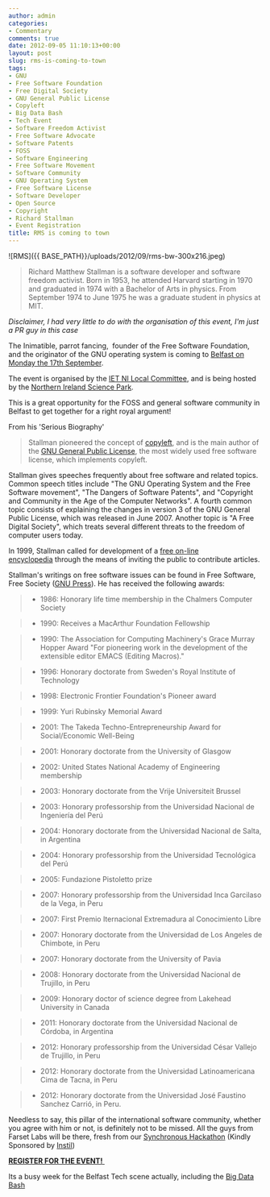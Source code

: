 ```yaml
---
author: admin
categories:
- Commentary
comments: true
date: 2012-09-05 11:10:13+00:00
layout: post
slug: rms-is-coming-to-town
tags:
- GNU
- Free Software Foundation
- Free Digital Society
- GNU General Public License
- Copyleft
- Big Data Bash
- Tech Event
- Software Freedom Activist
- Free Software Advocate
- Software Patents
- FOSS
- Software Engineering
- Free Software Movement
- Software Community
- GNU Operating System
- Free Software License
- Software Developer
- Open Source
- Copyright
- Richard Stallman
- Event Registration
title: RMS is coming to town
---
```



![RMS]({{ BASE_PATH}}/uploads/2012/09/rms-bw-300x216.jpeg)
>Richard Matthew Stallman is a software developer and software freedom activist. Born in 1953, he attended Harvard starting in 1970 and graduated in 1974 with a Bachelor of Arts in physics. From September 1974 to June 1975 he was a graduate student in physics at MIT.

_Disclaimer, I had very little to do with the organisation of this event, I'm just a PR guy in this case_

The Inimatible, parrot fancing,  founder of the Free Software Foundation, and the originator of the GNU operating system is coming to [Belfast on Monday the 17th September](https://localevents.theiet.org/register.php?event=f9e9af).

The event is organised by the [IET NI Local Committee](http://mycommunity.theiet.org/communities/home/152), and is being hosted by the [Northern Ireland Science Park](http://www.nisp.co.uk/).

This is a great opportunity for the FOSS and general software community in Belfast to get together for a right royal argument!

From his 'Serious Biography'

> Stallman pioneered the concept of [copyleft](http://gnu.org/copyleft), and is the main author of the [GNU General Public License](http://gnu.org/licenses/), the most widely used free software license, which implements copyleft.

Stallman gives speeches frequently about free software and related topics. Common speech titles include "The GNU Operating System and the Free Software movement", "The Dangers of Software Patents", and "Copyright and Community in the Age of the Computer Networks". A fourth common topic consists of explaining the changes in version 3 of the GNU General Public License, which was released in June 2007. Another topic is "A Free Digital Society", which treats several different threats to the freedom of computer users today.

In 1999, Stallman called for development of a [free on-line encyclopedia](http://gnu.org/encyclopedia/) through the means of inviting the public to contribute articles.

Stallman's writings on free software issues can be found in Free Software, Free Society ([GNU Press](http://shop.fsf.org/category/books)). He has received the following awards:

> 
> 
	
>   * 1986: Honorary life time membership in the Chalmers Computer Society
> 
	
>   * 1990: Receives a MacArthur Foundation Fellowship
> 
	
>   * 1990: The Association for Computing Machinery's Grace Murray Hopper Award "For pioneering work in the development of the extensible editor EMACS (Editing Macros)."
> 
	
>   * 1996: Honorary doctorate from Sweden's Royal Institute of Technology
> 
	
>   * 1998: Electronic Frontier Foundation's Pioneer award
> 
	
>   * 1999: Yuri Rubinsky Memorial Award
> 
	
>   * 2001: The Takeda Techno-Entrepreneurship Award for Social/Economic Well-Being
> 
	
>   * 2001: Honorary doctorate from the University of Glasgow
> 
	
>   * 2002: United States National Academy of Engineering membership
> 
	
>   * 2003: Honorary doctorate from the Vrije Universiteit Brussel
> 
	
>   * 2003: Honorary professorship from the Universidad Nacional de Ingeniería del Perú
> 
	
>   * 2004: Honorary doctorate from the Universidad Nacional de Salta, in Argentina
> 
	
>   * 2004: Honorary professorship from the Universidad Tecnológica del Perú
> 
	
>   * 2005: Fundazione Pistoletto prize
> 
	
>   * 2007: Honorary professorship from the Universidad Inca Garcilaso de la Vega, in Peru
> 
	
>   * 2007: First Premio Iternacional Extremadura al Conocimiento Libre
> 
	
>   * 2007: Honorary doctorate from the Universidad de Los Angeles de Chimbote, in Peru
> 
	
>   * 2007: Honorary doctorate from the University of Pavia
> 
	
>   * 2008: Honorary doctorate from the Universidad Nacional de Trujillo, in Peru
> 
	
>   * 2009: Honorary doctor of science degree from Lakehead University in Canada
> 
	
>   * 2011: Honorary doctorate from the Universidad Nacional de Córdoba, in Argentina
> 
	
>   * 2012: Honorary professorship from the Universidad César Vallejo de Trujillo, in Peru
> 
	
>   * 2012: Honorary doctorate from the Universidad Latinoamericana Cima de Tacna, in Peru
> 
	
>   * 2012: Honorary doctorate from the Universidad José Faustino Sanchez Carrió, in Peru.
> 

Needless to say, this pillar of the international software community, whether you agree with him or not, is definitely not to be missed. All the guys from Farset Labs will be there, fresh from our [Synchronous Hackathon](http://farsetlabs.org.uk/blog/the-return-of-flacknite-the-syncronous-hackathon/) (Kindly Sponsored by [Instil](http://instil.co/))

[**REGISTER FOR THE EVENT!** ](https://localevents.theiet.org/register.php?event=f9e9af)

Its a busy week for the Belfast Tech scene actually, including the [Big Data Bash](http://bash.ie/Events/big-data-bash/)
